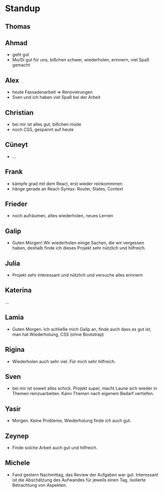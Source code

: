 # Standup

## Thomas

## Ahmad
- geht gut
- Mo/Di gut für uns, bißchen schwer, wiederholen, erinnern, viel Spaß gemacht

## Alex
- heute Fassadenarbeit => Renovierungen
- Sven und ich haben viel Spaß bei der Arbeit

## Christian
- bei mir ist alles gut, bißchen müde
- noch CSS, gespannt auf heute

## Cüneyt
- ...

## Frank
- kämpfe grad mit dem React, erst wieder reinkommmen
- hänge gerade an React-Syntax: Router, States, Context

## Frieder
- noch aufräumen, altes wiederholen, neues Lernen

## Galip
- Guten Morgen! Wir wiederholen einige Sachen, die wir vergessen haben, deshalb finde ich dieses Projekt sehr nützlich und hilfreich.

## Julia
- Projekt sehr interessant und nützlich und versuche alles erinnern

## Katerina
...

## Lamia
- Guten Morgen. Ich schließe mich Galip an, finde auch dass es gut ist, man hat Wiederholung, CSS (ohne Bootstrap)

## Rigina
- Wiederholen auch sehr viel. Für mich sehr hilfreich.

## Sven
- bei mir ist soweit alles schick. Projekt super, macht Laune sich wieder in Themen reinzuarbeiten. Kann Themen nach eigenem Bedarf vertiefen.

## Yasir
- Morgen. Keine Probleme, Wiederholung finde ich auch gut.

## Zeynep
- Finde solche Arbeit auch gut und hilfreich.

## Michele
- Fand gestern Nachmittag, das Review der Aufgaben war gut. Interessant ist die Abschätzung des Aufwandes für jeweils einen Tag. Isolierte Betrachtung von Aspekten.
